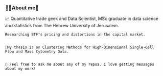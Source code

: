 ### 💫✨<u>**About me**</u>👋 

  📈 Quantitative trade geek and Data Scientist, MSc graduate in data science and statistics from The Hebrew University of Jerusalem. 

    
    Researching ETF's pricing and distortions in the capital market. 

    
    🔭My thesis is on Clustering Methods for High-Dimensional Single-Cell Flow and Mass Cytometry Data. 

    
    💬 Feel free to ask me about any of my repos, I love getting messages about my work!
 

<!--
**Amityaron/Amityaron** is a ✨ _special_ ✨ repository because its `README.md` (this file) appears on your GitHub profile.

Here are some ideas to get you started:

- 🔭 I’m currently working on ...
- 🌱 I’m currently learning ...
- 👯 I’m looking to collaborate on ...
- 🤔 I’m looking for help with ...
- 💬 Ask me about ...
- 📫 How to reach me: ...
- 😄 Pronouns: ...
- ⚡ Fun fact: ...
--


>

